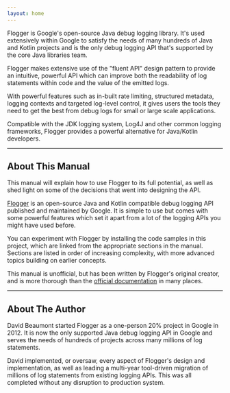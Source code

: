 ```yaml
---
layout: home
---
```


Flogger is Google's open-source Java debug logging library. It's used extensively within Google 
to satisfy the needs of many hundreds of Java and Kotlin projects and is the only debug logging
API that's supported by the core Java libraries team.

Flogger makes extensive use of the "fluent API" design pattern to provide an intuitive, powerful
API which can improve both the readability of log statements within code and the value of the
emitted logs.

With powerful features such as in-built rate limiting, structured metadata, logging contexts and
targeted log-level control, it gives users the tools they need to get the best from debug logs
for small or large scale applications.

Compatible with the JDK logging system, Log4J and other common logging frameworks, Flogger 
provides a powerful alternative for Java/Kotlin developers.

---

## About This Manual

This manual will explain how to use Flogger to its full potential, as well as shed light on some of
the decisions that went into designing the API.

[Flogger](https://github.com/google/flogger) is an open-source Java and Kotlin compatible debug
logging API published and maintained by Google. It is simple to use but comes with some powerful
features which  set it apart from a lot of the logging APIs you might have used before.

You can experiment with Flogger by installing the code samples in this project, which are linked
from the appropriate sections in the manual. Sections are listed in order of increasing 
complexity, with more advanced topics building on earlier concepts.

This manual is unofficial, but has been written by Flogger's original creator, and is more 
thorough than the [official documentation](https://github.com/google/flogger) in many places.

---

## About The Author

David Beaumont started Flogger as a one-person 20% project in Google in 2012. It is now the only
supported Java debug logging API in Google and serves the needs of hundreds of projects across
many millions of log statements.

David implemented, or oversaw, every aspect of Flogger's design and implementation, as well as
leading a multi-year tool-driven migration of millions of log statements from existing logging APIs.
This was all completed without any disruption to production system.
